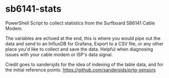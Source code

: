 # sb6141-stats
PowerShell Script to collect statistics from the Surfboard SB6141 Cable Modem.

The variables are echoed at the end, this is where you would pipe out the data and send to an InfluxDB for Grafana, Export to a CSV file, or any other place you'd like to collect and save the data.  Helpful when diagnosing issues with your cable modem or ISP's data signal.

Credit goes to sandersjds for the idea of indexing of the table data, and for the initial reference points.
https://github.com/sandersjds/prtg-sensors
